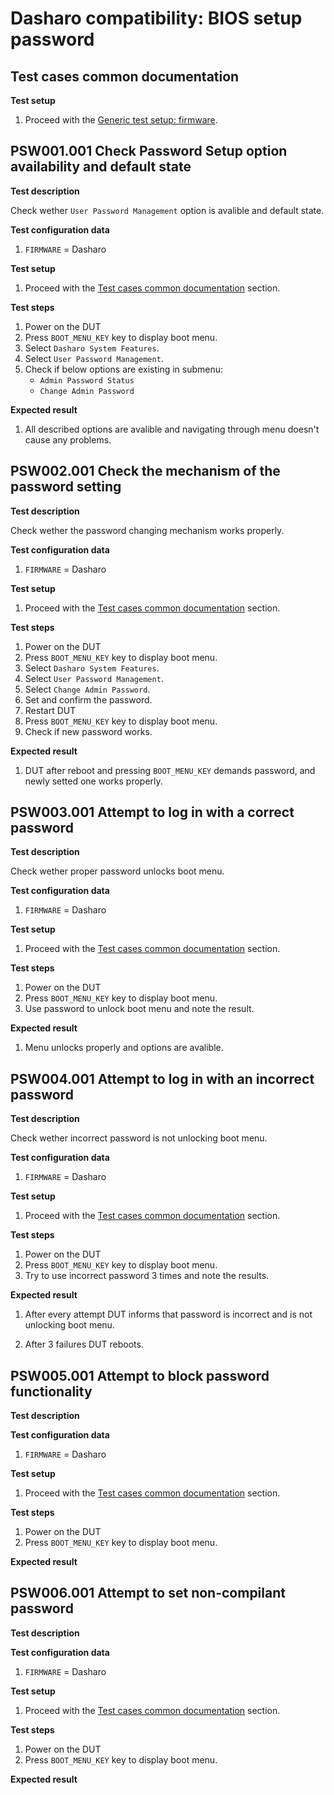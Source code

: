 # Dasharo compatibility: BIOS setup password

## Test cases common documentation

**Test setup**

1. Proceed with the
    [Generic test setup: firmware](../../generic-test-setup/#firmware).

## PSW001.001 Check Password Setup option availability and default state

**Test description**

Check wether `User Password Management` option is avalible and default state.

**Test configuration data**

1. `FIRMWARE` = Dasharo

**Test setup**

1. Proceed with the
    [Test cases common documentation](#test-cases-common-documentation) section.

**Test steps**

1. Power on the DUT
1. Press `BOOT_MENU_KEY` key to display boot menu.
1. Select `Dasharo System Features`.
1. Select `User Password Management`.
1. Check if below options are existing in submenu:
    - `Admin Password Status`
    - `Change Admin Password`

**Expected result**

1. All described options are avalible and navigating through menu doesn't cause
    any problems.

## PSW002.001 Check the mechanism of the password setting

**Test description**

Check wether the password changing mechanism works properly.

**Test configuration data**

1. `FIRMWARE` = Dasharo

**Test setup**

1. Proceed with the
    [Test cases common documentation](#test-cases-common-documentation) section.

**Test steps**

1. Power on the DUT
1. Press `BOOT_MENU_KEY` key to display boot menu.
1. Select `Dasharo System Features`.
1. Select `User Password Management`.
1. Select `Change Admin Password`.
1. Set and confirm the password.
1. Restart DUT
1. Press `BOOT_MENU_KEY` key to display boot menu.
1. Check if new password works.

**Expected result**

1. DUT after reboot and pressing `BOOT_MENU_KEY` demands password, and newly
    setted one works properly.

## PSW003.001 Attempt to log in with a correct password

**Test description**

Check wether proper password unlocks boot menu.

**Test configuration data**

1. `FIRMWARE` = Dasharo

**Test setup**

1. Proceed with the
    [Test cases common documentation](#test-cases-common-documentation) section.

**Test steps**

1. Power on the DUT
1. Press `BOOT_MENU_KEY` key to display boot menu.
1. Use password to unlock boot menu and note the result.

**Expected result**

1. Menu unlocks properly and options are avalible.

## PSW004.001 Attempt to log in with an incorrect password

**Test description**

Check wether incorrect password is not unlocking boot menu.

**Test configuration data**

1. `FIRMWARE` = Dasharo

**Test setup**

1. Proceed with the
    [Test cases common documentation](#test-cases-common-documentation) section.

**Test steps**

1. Power on the DUT
1. Press `BOOT_MENU_KEY` key to display boot menu.
1. Try to use incorrect password 3 times and note the results.

**Expected result**

1. After every attempt DUT informs that password is incorrect and is not
    unlocking boot menu.

1. After 3 failures DUT reboots.

## PSW005.001 Attempt to block password functionality

**Test description**

**Test configuration data**

1. `FIRMWARE` = Dasharo

**Test setup**

1. Proceed with the
    [Test cases common documentation](#test-cases-common-documentation) section.

**Test steps**

1. Power on the DUT
1. Press `BOOT_MENU_KEY` key to display boot menu.

**Expected result**

## PSW006.001 Attempt to set non-compilant password

**Test description**

**Test configuration data**

1. `FIRMWARE` = Dasharo

**Test setup**

1. Proceed with the
    [Test cases common documentation](#test-cases-common-documentation) section.

**Test steps**

1. Power on the DUT
1. Press `BOOT_MENU_KEY` key to display boot menu.

**Expected result**
